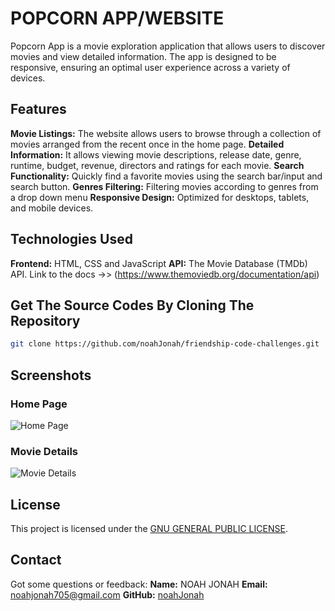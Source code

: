 # POPCORN APP/WEBSITE
Popcorn App is a movie exploration application that allows users to discover movies and view detailed information. 
The app is designed to be responsive, ensuring an optimal user experience across a variety of devices.

## Features
**Movie Listings:** The website allows users to browse through a collection of movies arranged from the recent once in the home page.
**Detailed Information:** It allows viewing movie descriptions, release date, genre, runtime, budget, revenue, directors and ratings for each movie.
**Search Functionality:** Quickly find a favorite movies using the search bar/input and search button.
**Genres Filtering:** Filtering movies according to genres from a drop down menu
**Responsive Design:** Optimized for desktops, tablets, and mobile devices.

## Technologies Used
**Frontend:** HTML, CSS and JavaScript
**API:** The Movie Database (TMDb) API. Link to the docs ->> (https://www.themoviedb.org/documentation/api)

## Get The Source Codes By Cloning The Repository
   ```bash
   git clone https://github.com/noahJonah/friendship-code-challenges.git
   ```
   
## Screenshots
### Home Page
![Home Page](https://github.com/user-attachments/assets/6d8a412e-ff50-49fb-a540-c3d9c48d7eca)

### Movie Details
![Movie Details](https://github.com/user-attachments/assets/4cc94e25-4e17-4686-8fca-ca5251502ace)

## License
This project is licensed under the [GNU GENERAL PUBLIC LICENSE](LICENSE).

## Contact
Got some questions or feedback:
**Name:** NOAH JONAH
**Email:** noahjonah705@gmail.com
**GitHub:** [noahJonah](https://github.com/noahJonah)
